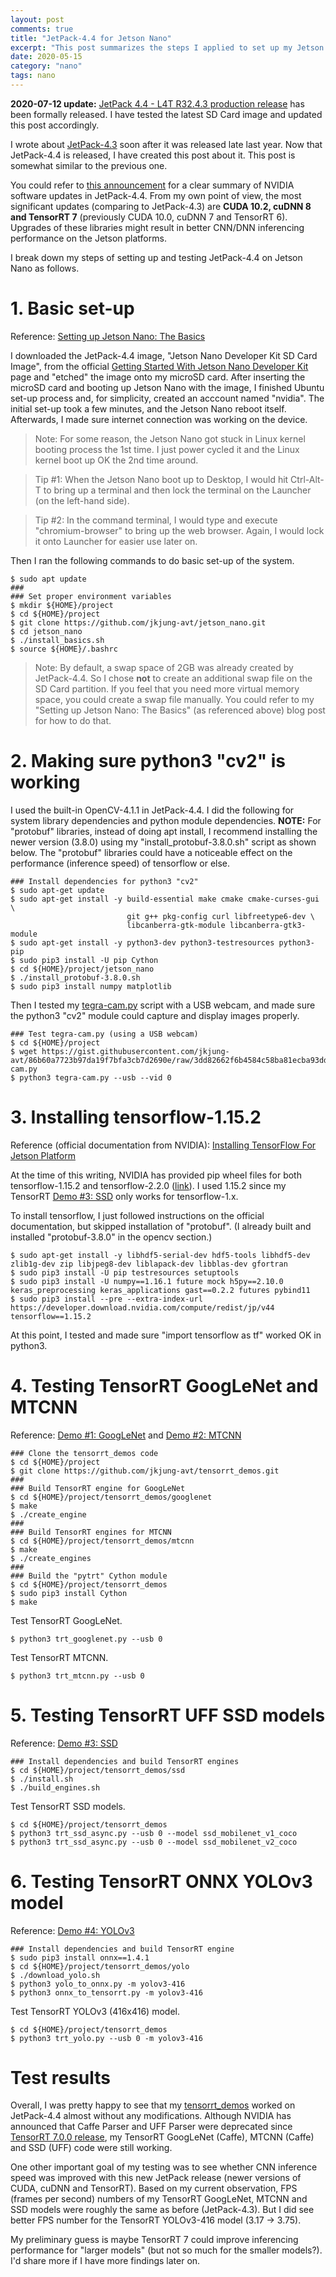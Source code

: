 ```yaml
---
layout: post
comments: true
title: "JetPack-4.4 for Jetson Nano"
excerpt: "This post summarizes the steps I applied to set up my Jetson Nano DevKit with JetPack-4.4 and run my tensorrt_demos samples."
date: 2020-05-15
category: "nano"
tags: nano
---
```


**2020-07-12 update:**  [JetPack 4.4 - L4T R32.4.3 production release](https://forums.developer.nvidia.com/t/jetpack-4-4-l4t-r32-4-3-production-release/140866) has been formally released.  I have tested the latest SD Card image and updated this post accordingly.

I wrote about [JetPack-4.3](https://jkjung-avt.github.io/jetpack-4.3/) soon after it was released late last year.  Now that JetPack-4.4 is released, I have created this post about it.  This post is somewhat similar to the previous one.

You could refer to [this announcement](https://forums.developer.nvidia.com/t/jetpack-4-4-l4t-r32-4-3-production-release/140866) for a clear summary of NVIDIA software updates in JetPack-4.4.  From my own point of view, the most significant updates (comparing to JetPack-4.3) are **CUDA 10.2, cuDNN 8 and TensorRT 7** (previously CUDA 10.0, cuDNN 7 and TensorRT 6).  Upgrades of these libraries might result in better CNN/DNN inferencing performance on the Jetson platforms.

I break down my steps of setting up and testing JetPack-4.4 on Jetson Nano as follows.

# 1. Basic set-up

Reference: [Setting up Jetson Nano: The Basics](https://jkjung-avt.github.io/setting-up-nano/)

I downloaded the JetPack-4.4 image, "Jetson Nano Developer Kit SD Card Image", from the official [Getting Started With Jetson Nano Developer Kit](https://developer.nvidia.com/embedded/learn/get-started-jetson-nano-devkit#write) page and "etched" the image onto my microSD card.  After inserting the microSD card and booting up Jetson Nano with the image, I finished Ubuntu set-up process and, for simplicity, created an acccount named "nvidia".  The initial set-up took a few minutes, and the Jetson Nano reboot itself.  Afterwards, I made sure internet connection was working on the device.

> Note:  For some reason, the Jetson Nano got stuck in Linux kernel booting process the 1st time.  I just power cycled it and the Linux kernel boot up OK the 2nd time around.

> Tip #1:  When the Jetson Nano boot up to Desktop, I would hit Ctrl-Alt-T to bring up a terminal and then lock the terminal on the Launcher (on the left-hand side).

> Tip #2:  In the command terminal, I would type and execute "chromium-browser" to bring up the web browser.  Again, I would lock it onto Launcher for easier use later on.

Then I ran the following commands to do basic set-up of the system.

```shell
$ sudo apt update
###
### Set proper environment variables
$ mkdir ${HOME}/project
$ cd ${HOME}/project
$ git clone https://github.com/jkjung-avt/jetson_nano.git
$ cd jetson_nano
$ ./install_basics.sh
$ source ${HOME}/.bashrc
```

> Note:  By default, a swap space of 2GB was already created by JetPack-4.4.  So I chose **not** to create an additional swap file on the SD Card partition.  If you feel that you need more virtual memory space, you could create a swap file manually.  You could refer to my "Setting up Jetson Nano: The Basics" (as referenced above) blog post for how to do that.

# 2. Making sure python3 "cv2" is working

I used the built-in OpenCV-4.1.1 in JetPack-4.4.  I did the following for system library dependencies and python module dependencies.  **NOTE:** For "protobuf" libraries, instead of doing apt install, I recommend installing the newer version (3.8.0) using my "install_protobuf-3.8.0.sh" script as shown below.  The "protobuf" libraries could have a noticeable effect on the performance (inference speed) of tensorflow or else.

```shell
### Install dependencies for python3 "cv2"
$ sudo apt-get update
$ sudo apt-get install -y build-essential make cmake cmake-curses-gui \
                          git g++ pkg-config curl libfreetype6-dev \
                          libcanberra-gtk-module libcanberra-gtk3-module
$ sudo apt-get install -y python3-dev python3-testresources python3-pip
$ sudo pip3 install -U pip Cython
$ cd ${HOME}/project/jetson_nano
$ ./install_protobuf-3.8.0.sh
$ sudo pip3 install numpy matplotlib
```

Then I tested my [tegra-cam.py](https://gist.github.com/jkjung-avt/86b60a7723b97da19f7bfa3cb7d2690e) script with a USB webcam, and made sure the python3 "cv2" module could capture and display images properly.

```shell
### Test tegra-cam.py (using a USB webcam)
$ cd ${HOME}/project
$ wget https://gist.githubusercontent.com/jkjung-avt/86b60a7723b97da19f7bfa3cb7d2690e/raw/3dd82662f6b4584c58ba81ecba93dd6f52c3366c/tegra-cam.py
$ python3 tegra-cam.py --usb --vid 0
```

# 3. Installing tensorflow-1.15.2

Reference (official documentation from NVIDIA): [Installing TensorFlow For Jetson Platform](https://docs.nvidia.com/deeplearning/frameworks/install-tf-jetson-platform/index.html)

At the time of this writing, NVIDIA has provided pip wheel files for both tensorflow-1.15.2 and tensorflow-2.2.0 ([link](https://developer.download.nvidia.com/compute/redist/jp/v44/tensorflow/)).  I used 1.15.2 since my TensorRT [Demo #3: SSD](https://github.com/jkjung-avt/tensorrt_demos#demo-3-ssd) only works for tensorflow-1.x.

To install tensorflow, I just followed instructions on the official documentation, but skipped installation of "protobuf".  (I already built and installed "protobuf-3.8.0" in the opencv section.)

```shell
$ sudo apt-get install -y libhdf5-serial-dev hdf5-tools libhdf5-dev zlib1g-dev zip libjpeg8-dev liblapack-dev libblas-dev gfortran
$ sudo pip3 install -U pip testresources setuptools
$ sudo pip3 install -U numpy==1.16.1 future mock h5py==2.10.0 keras_preprocessing keras_applications gast==0.2.2 futures pybind11
$ sudo pip3 install --pre --extra-index-url https://developer.download.nvidia.com/compute/redist/jp/v44 tensorflow==1.15.2
```

At this point, I tested and made sure "import tensorflow as tf" worked OK in python3.

# 4. Testing TensorRT GoogLeNet and MTCNN

Reference: [Demo #1: GoogLeNet](https://github.com/jkjung-avt/tensorrt_demos#googlenet) and [Demo #2: MTCNN](https://github.com/jkjung-avt/tensorrt_demos#demo-2-mtcnn)

```shell
### Clone the tensorrt_demos code
$ cd ${HOME}/project
$ git clone https://github.com/jkjung-avt/tensorrt_demos.git
###
### Build TensorRT engine for GoogLeNet
$ cd ${HOME}/project/tensorrt_demos/googlenet
$ make
$ ./create_engine
###
### Build TensorRT engines for MTCNN
$ cd ${HOME}/project/tensorrt_demos/mtcnn
$ make
$ ./create_engines
###
### Build the "pytrt" Cython module
$ cd ${HOME}/project/tensorrt_demos
$ sudo pip3 install Cython
$ make
```

Test TensorRT GoogLeNet.

```shell
$ python3 trt_googlenet.py --usb 0
```

Test TensorRT MTCNN.

```shell
$ python3 trt_mtcnn.py --usb 0
```

# 5. Testing TensorRT UFF SSD models

Reference: [Demo #3: SSD](https://github.com/jkjung-avt/tensorrt_demos#demo-3-ssd)

```shell
### Install dependencies and build TensorRT engines
$ cd ${HOME}/project/tensorrt_demos/ssd
$ ./install.sh
$ ./build_engines.sh
```

Test TensorRT SSD models.

```shell
$ cd ${HOME}/project/tensorrt_demos
$ python3 trt_ssd_async.py --usb 0 --model ssd_mobilenet_v1_coco
$ python3 trt_ssd_async.py --usb 0 --model ssd_mobilenet_v2_coco
```

# 6. Testing TensorRT ONNX YOLOv3 model

Reference: [Demo #4: YOLOv3](https://github.com/jkjung-avt/tensorrt_demos#demo-4-yolov3)

```shell
### Install dependencies and build TensorRT engine
$ sudo pip3 install onnx==1.4.1
$ cd ${HOME}/project/tensorrt_demos/yolo
$ ./download_yolo.sh
$ python3 yolo_to_onnx.py -m yolov3-416
$ python3 onnx_to_tensorrt.py -m yolov3-416
```

Test TensorRT YOLOv3 (416x416) model.

```shell
$ cd ${HOME}/project/tensorrt_demos
$ python3 trt_yolo.py --usb 0 -m yolov3-416
```

# Test results

Overall, I was pretty happy to see that my [tensorrt_demos](https://github.com/jkjung-avt/tensorrt_demos) worked on JetPack-4.4 almost without any modifications.  Although NVIDIA has announced that Caffe Parser and UFF Parser were deprecated since [TensorRT 7.0.0 release](https://docs.nvidia.com/deeplearning/sdk/tensorrt-release-notes/tensorrt-7.html#rel_7-0-0), my TensorRT GoogLeNet (Caffe), MTCNN (Caffe) and SSD (UFF) code were still working.

One other important goal of my testing was to see whether CNN inference speed was improved with this new JetPack release (newer versions of CUDA, cuDNN and TensorRT).  Based on my current observation, FPS (frames per second) numbers of my TensorRT GoogLeNet, MTCNN and SSD models were roughly the same as before (JetPack-4.3).  But I did see better FPS number for the TensorRT YOLOv3-416 model (3.17 -> 3.75).

My preliminary guess is maybe TensorRT 7 could improve inferencing performance for "larger models" (but not so much for the smaller models?).  I'd share more if I have more findings later on.
